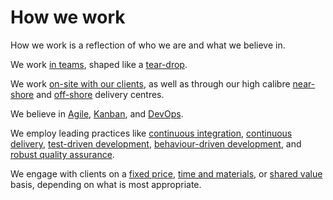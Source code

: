 # How we work

How we work is a reflection of who we are and what we believe in.

We work [in teams](./teaming/staffing-teams), shaped like a [tear-drop](./teaming/teardrop).

We work [on-site with our clients](./working-with-clients/on-site), as well as through our high calibre [near-shore](./working-with-clients/near-shore) and [off-shore](./working-with-clients/off-shore) delivery centres.

We believe in [Agile](./methods/agile), [Kanban](./methods/kanban), and [DevOps](./methods/devops).

We employ leading practices like [continuous integration](./Practices/ci), [continuous delivery](./Practices/cd), [test-driven development](./Practices/tdd), [behaviour-driven development](./Practices/bdd), and [robust quality assurance](./Practices/qa).

We engage with clients on a [fixed price](./engagement-models/fixed-price), [time and materials](./engagement-models/time-and-materials), or [shared value](./engagement-models/shared-value) basis, depending on what is most appropriate.

